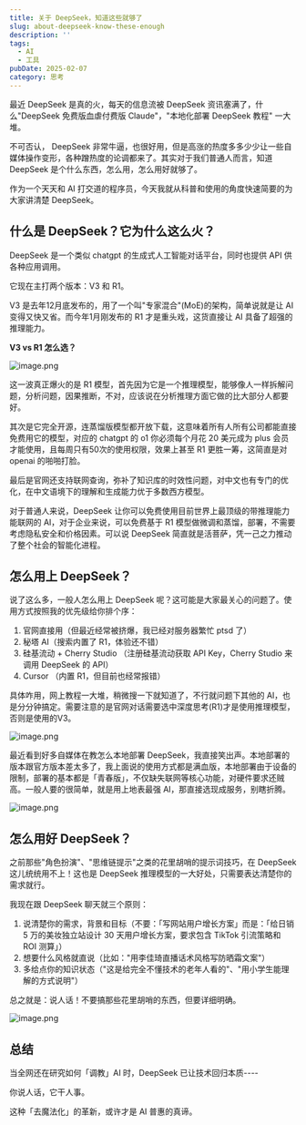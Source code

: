 ```yaml
---
title: 关于 DeepSeek，知道这些就够了
slug: about-deepseek-know-these-enough
description: ''
tags:
  - AI
  - 工具
pubDate: 2025-02-07
category: 思考
---
```


最近 DeepSeek 是真的火，每天的信息流被 DeepSeek 资讯塞满了，什么"DeepSeek 免费版血虐付费版 Claude"，"本地化部署 DeepSeek 教程" 一大堆。


不可否认， DeepSeek 非常牛逼，也很好用，但是高涨的热度多多少少让一些自媒体操作变形，各种蹭热度的论调都来了。其实对于我们普通人而言，知道 DeepSeek 是个什么东西，怎么用，怎么用好就够了。


作为一个天天和 AI 打交道的程序员，今天我就从科普和使用的角度快速简要的为大家讲清楚 DeepSeek。


## 什么是 DeepSeek？它为什么这么火？


DeepSeek 是一个类似 chatgpt 的生成式人工智能对话平台，同时也提供 API 供各种应用调用。


它现在主打两个版本：V3 和 R1。


V3 是去年12月底发布的，用了一个叫"专家混合"(MoE)的架构，简单说就是让 AI 变得又快又省。而今年1月刚发布的 R1 才是重头戏，这货直接让 AI 具备了超强的推理能力。


**V3 vs R1 怎么选？**


![image.png](https://image.xcanoe.top/blog/60b216c95d101edcf4311a867f1269f7.png)


这一波真正爆火的是 R1 模型，首先因为它是一个推理模型，能够像人一样拆解问题，分析问题，因果推断，不对，应该说在分析推理方面它做的比大部分人都要好。


其次是它完全开源，连蒸馏版模型都开放下载，这意味着所有人所有公司都能直接免费用它的模型，对应的 chatgpt 的 o1 你必须每个月花 20 美元成为 plus 会员才能使用，且每周只有50次的使用权限，效果上甚至 R1 更胜一筹，这简直是对 openai 的啪啪打脸。


最后是官网还支持联网查询，弥补了知识库的时效性问题，对中文也有专门的优化，在中文语境下的理解和生成能力优于多数西方模型。


对于普通人来说，DeepSeek 让你可以免费使用目前世界上最顶级的带推理能力能联网的 AI，对于企业来说，可以免费基于 R1 模型做微调和蒸馏，部署，不需要考虑隐私安全和价格因素。可以说 DeepSeek 简直就是活菩萨，凭一己之力推动了整个社会的智能化进程。


## 怎么用上 DeepSeek？


说了这么多，一般人怎么用上 DeepSeek 呢？这可能是大家最关心的问题了。使用方式按照我的优先级给你排个序：

1. 官网直接用（但最近经常被挤爆，我已经对服务器繁忙 ptsd 了）
2. 秘塔 AI（搜索内置了 R1，体验还不错）
3. 硅基流动 + Cherry Studio （注册硅基流动获取 API Key，Cherry Studio 来调用 DeepSeek 的 API）
4. Cursor （内置 R1，但目前也经常报错）

具体咋用，网上教程一大堆，稍微搜一下就知道了，不行就问题下其他的 AI，也是分分钟搞定。需要注意的是官网对话需要选中深度思考(R1)才是使用推理模型，否则是使用的V3。


![image.png](https://image.xcanoe.top/blog/a91890d80c06a8558e06c4569727110e.png)


最近看到好多自媒体在教怎么本地部署 DeepSeek，我直接笑出声。本地部署的版本跟官方版本差太多了，我上面说的使用方式都是满血版，本地部署由于设备的限制，部署的基本都是「青春版」，不仅缺失联网等核心功能，对硬件要求还贼高。一般人要的很简单，就是用上地表最强 AI，那直接选现成服务，别瞎折腾。


![image.png](https://image.xcanoe.top/blog/49fce75385efe3f1c404e980d14e622b.png)


## 怎么用好 DeepSeek？


之前那些"角色扮演"、"思维链提示"之类的花里胡哨的提示词技巧，在 DeepSeek 这儿统统用不上！这也是 DeepSeek 推理模型的一大好处，只需要表达清楚你的需求就行。


我现在跟 DeepSeek 聊天就三个原则：

1. 说清楚你的需求，背景和目标（不要：「写网站用户增长方案」而是：「给日销 5 万的美妆独立站设计 30 天用户增长方案，要求包含 TikTok 引流策略和 ROI 测算」）
2. 想要什么风格就直说（比如："用李佳琦直播话术风格写防晒霜文案"）
3. 多给点你的知识状态（"这是给完全不懂技术的老年人看的"、"用小学生能理解的方式说明"）

总之就是：说人话！不要搞那些花里胡哨的东西，但要详细明确。


![image.png](https://image.xcanoe.top/blog/741260e6919f2071fb05db0c08c76079.png)


## 总结


当全网还在研究如何「调教」AI 时，DeepSeek 已让技术回归本质----


你说人话，它干人事。


这种「去魔法化」的革新，或许才是 AI 普惠的真谛。
